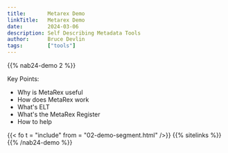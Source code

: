 ```yaml
---
title:       Metarex Demo
linkTitle:   Metarex Demo
date:        2024-03-06
description: Self Describing Metadata Tools
author:      Bruce Devlin
tags:        ["tools"]
---
```


{{% nab24-demo 2 %}}

Key Points:

* Why is MetaRex useful
* How does MetaRex work
* What's ELT
* What's the MetaRex Register
* How to help

{{< fo t = "include" from = "02-demo-segment.html" />}}
{{% sitelinks %}}
{{% /nab24-demo %}}
